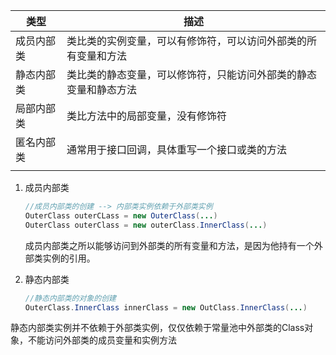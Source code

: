 | 类型       | 描述                                                         |
| ---------- | ------------------------------------------------------------ |
| 成员内部类 | 类比类的实例变量，可以有修饰符，可以访问外部类的所有变量和方法 |
| 静态内部类 | 类比类的静态变量，可以修饰符，只能访问外部类的静态变量和静态方法 |
| 局部内部类 | 类比方法中的局部变量，没有修饰符                             |
| 匿名内部类 | 通常用于接口回调，具体重写一个接口或类的方法                 |
|            |                                                              |

1. 成员内部类

   ```java
   //成员内部类的创建 --> 内部类实例依赖于外部类实例
   OuterClass outerCLass = new OuterClass(...)
   OuterClass outerClass = new outerClass.InnerClass(...)
   ```

   成员内部类之所以能够访问到外部类的所有变量和方法，是因为他持有一个外部类实例的引用。

2. 静态内部类

      ```java
   //静态内部类的对象的创建
   OuterClass.InnerClass innerClass = new OutClass.InnerClass(...)
      ```

​    静态内部类实例并不依赖于外部类实例，仅仅依赖于常量池中外部类的Class对象，不能访问外部类的成员变量和实例方法